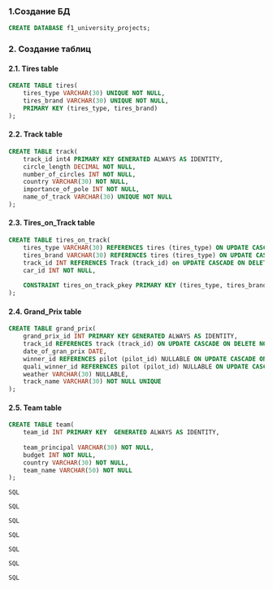 ### 1.Создание БД
```SQL
CREATE DATABASE f1_university_projects;
```

### 2. Создание таблиц

#### 2.1. Tires table
```SQL
CREATE TABLE tires(
	tires_type VARCHAR(30) UNIQUE NOT NULL,
	tires_brand VARCHAR(30) UNIQUE NOT NULL,
	PRIMARY KEY (tires_type, tires_brand)
);
```


#### 2.2. Track table
```SQL
CREATE TABLE track(
	track_id int4 PRIMARY KEY GENERATED ALWAYS AS IDENTITY,
	circle_length DECIMAL NOT NULL,
	number_of_circles INT NOT NULL,
	country VARCHAR(30) NOT NULL,
	importance_of_pole INT NOT NULL,
	name_of_track VARCHAR(30) UNIQUE NOT NULL
);
```

#### 2.3. Tires_on_Track table
```SQL
CREATE TABLE tires_on_track(
	tires_type VARCHAR(30) REFERENCES tires (tires_type) ON UPDATE CASCADE ON DELETE NO ACTION,
	tires_brand VARCHAR(30) REFERENCES tires (tires_type) ON UPDATE CASCADE ON DELETE NO ACTION,
	track_id INT REFERENCES Track (track_id) on UPDATE CASCADE ON DELETE NO ACTION,
	car_id INT NOT NULL,
	
	CONSTRAINT tires_on_track_pkey PRIMARY KEY (tires_type, tires_brand, track_id)
);
```
#### 2.4. Grand_Prix table
```SQL
CREATE TABLE grand_prix(
	grand_prix_id INT PRIMARY KEY GENERATED ALWAYS AS IDENTITY,
	track_id REFERENCES track (track_id) ON UPDATE CASCADE ON DELETE NO ACTION,
	date_of_gran_prix DATE,
	winner_id REFERENCES pilot (pilot_id) NULLABLE ON UPDATE CASCADE ON DELETE NO ACTION,
	quali_winner_id REFERENCES pilot (pilot_id) NULLABLE ON UPDATE CASCADE ON DELETE NO ACTION,
	weather VARCHAR(30) NULLABLE,
	track_name VARCHAR(30) NOT NULL UNIQUE
);
```
#### 2.5. Team table
```SQL
CREATE TABLE team(
	team_id INT PRIMARY KEY  GENERATED ALWAYS AS IDENTITY,
	
	team_principal VARCHAR(30) NOT NULL,
	budget INT NOT NULL,
	country VARCHAR(30) NOT NULL,
	team_name VARCHAR(50) NOT NULL
);
```

```SQL```

```SQL```

```SQL```

```SQL```

```SQL```

```SQL```

```SQL```

